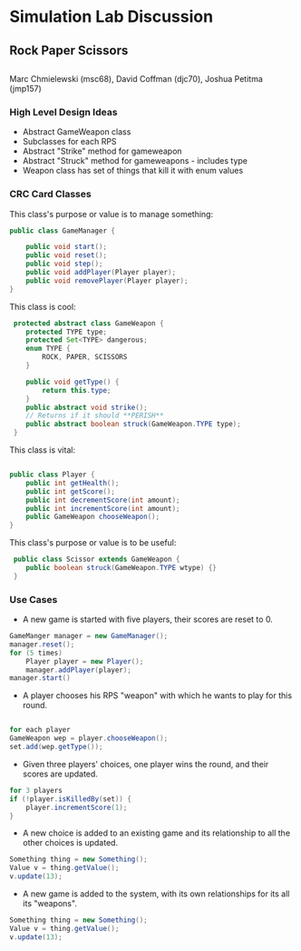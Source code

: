 # Simulation Lab Discussion

## Rock Paper Scissors

##

Marc Chmielewski (msc68), David Coffman (djc70), Joshua Petitma (jmp157)

### High Level Design Ideas

*   Abstract GameWeapon class
*   Subclasses for each RPS
*   Abstract "Strike" method for gameweapon
*   Abstract "Struck" method for gameweapons - includes type
*   Weapon class has set of things that kill it with enum values

### CRC Card Classes

This class's purpose or value is to manage something:

```java
public class GameManager {

	public void start();
	public void reset();
	public void step();
	public void addPlayer(Player player);
	public void removePlayer(Player player);
}
```

This class is cool:
```java
 protected abstract class GameWeapon {
 	protected TYPE type;
 	protected Set<TYPE> dangerous;
 	enum TYPE {
		ROCK, PAPER, SCISSORS
	}

	public void getType() {
		return this.type;
	}
	public abstract void strike();
	// Returns if it should **PERISH**
	public abstract boolean struck(GameWeapon.TYPE type);
 }

```

This class is vital:
```java

public class Player {
	public int getHealth();
	public int getScore();
	public int decrementScore(int amount);
	public int incrementScore(int amount);
	public GameWeapon chooseWeapon();
}
```

This class's purpose or value is to be useful:

```java
 public class Scissor extends GameWeapon {
	public boolean struck(GameWeapon.TYPE wtype) {}
 }
```

### Use Cases

*   A new game is started with five players, their scores are reset to 0.

```java
GameManger manager = new GameManager();
manager.reset();
for (5 times)
	Player player = new Player();
	manager.addPlayer(player);
manager.start()
```

*   A player chooses his RPS "weapon" with which he wants to play for this round.

```java

for each player
GameWeapon wep = player.chooseWeapon();
set.add(wep.getType());
```

*   Given three players' choices, one player wins the round, and their scores are updated.

```java
for 3 players
if (!player.isKilledBy(set)) {
	player.incrementScore(1);
}
```

*   A new choice is added to an existing game and its relationship to all the other choices is updated.

```java
Something thing = new Something();
Value v = thing.getValue();
v.update(13);
```

*   A new game is added to the system, with its own relationships for its all its "weapons".

```java
Something thing = new Something();
Value v = thing.getValue();
v.update(13);
```
